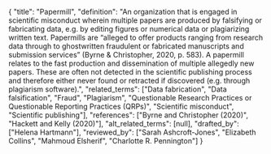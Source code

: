{
    "title": "Papermill",
    "definition": "An organization that is engaged in scientific misconduct wherein multiple papers are produced by falsifying or fabricating data, e.g. by editing figures or numerical data or plagiarizing written text. Papermills are “alleged to offer products ranging from research data through to ghostwritten fraudulent or fabricated manuscripts and submission services” (Byrne & Christopher, 2020, p. 583). A papermill relates to the fast production and dissemination of multiple allegedly new papers. These are often not detected in the scientific publishing process and therefore either never found or retracted if discovered (e.g. through plagiarism software).",
    "related_terms": ["Data fabrication", "Data falsification", "Fraud", "Plagiarism", "Questionable Research Practices or Questionable Reporting Practices (QRPs)", "Scientific misconduct", "Scientific publishing"],
    "references": ["Byrne and Christopher (2020)", "Hackett and Kelly (2020)"],
    "alt_related_terms": [null],
    "drafted_by": ["Helena Hartmann"],
    "reviewed_by": ["Sarah Ashcroft-Jones", "Elizabeth Collins", "Mahmoud Elsherif", "Charlotte R. Pennington"]
  }
